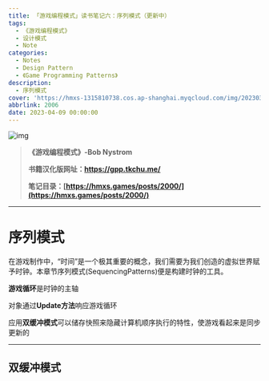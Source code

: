 ```yaml
---
title: 「游戏编程模式」读书笔记六：序列模式（更新中）
tags:
  - 《游戏编程模式》
  - 设计模式
  - Note
categories:
  - Notes
  - Design Pattern
  - 《Game Programming Patterns》
description:
  - 序列模式
cover: 'https://hmxs-1315810738.cos.ap-shanghai.myqcloud.com/img/202303301905867.jpeg'
abbrlink: 2006
date: 2023-04-09 00:00:00
---
```


![img](https://hmxs-1315810738.cos.ap-shanghai.myqcloud.com/img/202304070014396.jpeg)

> **《游戏编程模式》-Bob Nystrom**
>
> **书籍汉化版网址：https://gpp.tkchu.me/**
>
> **笔记目录：[https://hmxs.games/posts/2000/](https://hmxs.games/posts/2000/)**

---

# 序列模式

在游戏制作中，“时间”是一个极其重要的概念，我们需要为我们创造的虚拟世界赋予时钟。本章节序列模式(SequencingPatterns)便是构建时钟的工具。

**游戏循环**是时钟的主轴

对象通过**Update方法**响应游戏循环

应用**双缓冲模式**可以储存快照来隐藏计算机顺序执行的特性，使游戏看起来是同步更新的

---

## 双缓冲模式